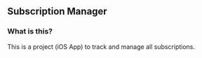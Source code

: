 ##  Subscription Manager

### What is this?

This is a project (iOS App) to track and manage all subscriptions.
